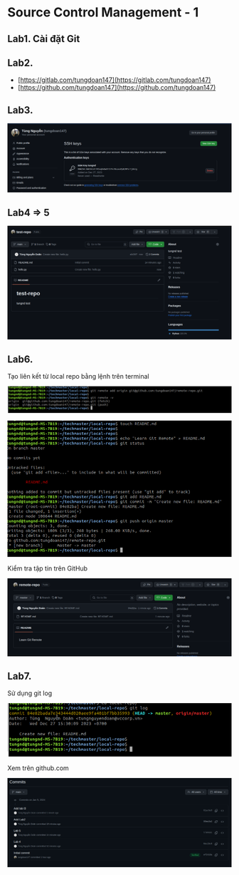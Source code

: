 # Source Control Management - 1

## Lab1. Cài đặt Git

## Lab2.

- [https://gitlab.com/tungdoan147](https://gitlab.com/tungdoan147)
- [https://github.com/tungdoan147](https://github.com/tungdoan147)

## Lab3.

![Untitled](Source%20Control%20Management%20-%201%206efe6c1ea7f14b6f81c9c22814adab8d/Untitled.png)

## Lab4 ⇒ 5

![Untitled](Source%20Control%20Management%20-%201%206efe6c1ea7f14b6f81c9c22814adab8d/Untitled%201.png)

## Lab6.

Tạo liên kết từ local repo bằng lệnh trên terminal

![Untitled](Source%20Control%20Management%20-%201%206efe6c1ea7f14b6f81c9c22814adab8d/Untitled%202.png)

![Untitled](Source%20Control%20Management%20-%201%206efe6c1ea7f14b6f81c9c22814adab8d/Untitled%203.png)

Kiểm tra tập tin trên GitHub

![Untitled](Source%20Control%20Management%20-%201%206efe6c1ea7f14b6f81c9c22814adab8d/Untitled%204.png)

## Lab7.

Sử dụng git log

![Untitled](Source%20Control%20Management%20-%201%206efe6c1ea7f14b6f81c9c22814adab8d/Untitled%205.png)

Xem trên github.com

![Untitled](Source%20Control%20Management%20-%201%206efe6c1ea7f14b6f81c9c22814adab8d/Untitled%206.png)